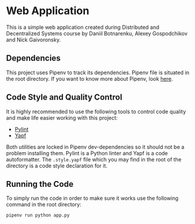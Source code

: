 # Web Application

This is a simple web application created during Distributed and Decentralized Systems course by Daniil Botnarenku, Alexey Gospodchikov and Nick Gaivoronsky.

## Dependencies

This project uses Pipenv to track its dependencies. Pipenv file is situated in the root directory. If you want to know more about Pipenv, look [here](https://github.com/pypa/pipenv).

## Code Style and Quality Control

It is highly recommended to use the following tools to control code quality and make life easier working with this project:

* [Pylint](https://pylint.readthedocs.io/en/latest/)
* [Yapf](https://github.com/google/yapf)

Both utilities are locked in Pipenv dev-dependencies so it should not be a problem installing them. Pylint is a Python linter and Yapf is a code autoformatter. The `.style.yapf` file which you may find in the root of the directory is a code style declaration for it.

## Running the Code

To simply run the code in order to make sure it works use the following command in the root directory:

```bash
pipenv run python app.py
```
